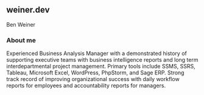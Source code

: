 ## weiner.dev

Ben Weiner

### About me

Experienced Business Analysis Manager with a demonstrated history of supporting executive teams with business intelligence reports and long term interdepartmental project management. Primary tools include SSMS, SSRS, Tableau, Microsoft Excel, WordPress, PhpStorm, and Sage ERP. Strong track record of improving organizational success with daily workflow reports for employees and accountability reports for managers. 
